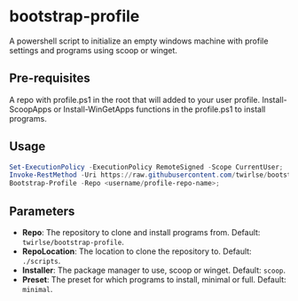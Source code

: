# bootstrap-profile

A powershell script to initialize an empty windows machine with profile settings and programs using scoop or winget.

## Pre-requisites

A repo with profile.ps1 in the root that will added to your user profile.
Install-ScoopApps or Install-WinGetApps functions in the profile.ps1 to install programs.

## Usage

```powershell
Set-ExecutionPolicy -ExecutionPolicy RemoteSigned -Scope CurrentUser;
Invoke-RestMethod -Uri https://raw.githubusercontent.com/twirlse/bootstrap-profile/main/bootstrap.ps1 | Invoke-Expression;
Bootstrap-Profile -Repo <username/profile-repo-name>;
```

## Parameters

- **Repo**: The repository to clone and install programs from. Default: `twirlse/bootstrap-profile`.
- **RepoLocation**: The location to clone the repository to. Default: `./scripts`.
- **Installer**: The package manager to use, scoop or winget. Default: `scoop`.
- **Preset**: The preset for which programs to install, minimal or full. Default: `minimal`.

